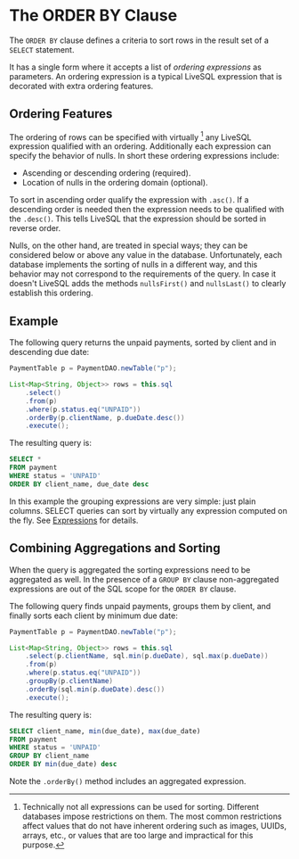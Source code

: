 # The ORDER BY Clause

The `ORDER BY` clause defines a criteria to sort rows in the result set of a `SELECT` statement.

It has a single form where it accepts a list of *ordering expressions* as parameters. An ordering
expression is a typical LiveSQL expression that is decorated with extra ordering features.


## Ordering Features

The ordering of rows can be specified with virtually [^1] any LiveSQL expression qualified with an 
ordering. Additionally each expression can specify the behavior of nulls. In short these ordering
expressions include:

[^1]: Technically not all expressions can be used for sorting. Different databases impose restrictions
on them. The most common restrictions affect values that do not have inherent ordering such as images, 
UUIDs, arrays, etc., or values that are too large and impractical for this purpose.

- Ascending or descending ordering (required).
- Location of nulls in the ordering domain (optional).

To sort in ascending order qualify the expression with `.asc()`. If a descending order is needed then the 
expression needs to be qualified with the `.desc()`. This tells LiveSQL that the expression should be
sorted in reverse order.

Nulls, on the other hand, are treated in special ways; they can be considered below or above any value in the
database. Unfortunately, each database implements the sorting of nulls in a different way, and this behavior 
may not correspond to the requirements of the query. In case it doesn't LiveSQL adds the methods
`nullsFirst()` and `nullsLast()` to clearly establish this ordering.


## Example

The following query returns the unpaid payments, sorted by client and in descending due date:

```java
PaymentTable p = PaymentDAO.newTable("p");

List<Map<String, Object>> rows = this.sql
    .select()
    .from(p) 
    .where(p.status.eq("UNPAID"))
    .orderBy(p.clientName, p.dueDate.desc())
    .execute();
```

The resulting query is:

```sql
SELECT *
FROM payment
WHERE status = 'UNPAID'
ORDER BY client_name, due_date desc
```

In this example the grouping expressions are very simple: just plain columns. SELECT queries can sort 
by virtually any expression computed on the fly. See [Expressions](./expressions.md) for details.


## Combining Aggregations and Sorting

When the query is aggregated the sorting expressions need to be aggregated as well. In the presence of
a `GROUP BY` clause non-aggregated expressions are out of the SQL scope for the `ORDER BY` clause.

The following query finds unpaid payments, groups them by client, and finally sorts each client by minimum due date:


```java
PaymentTable p = PaymentDAO.newTable("p");

List<Map<String, Object>> rows = this.sql
    .select(p.clientName, sql.min(p.dueDate), sql.max(p.dueDate))
    .from(p) 
    .where(p.status.eq("UNPAID"))
    .groupBy(p.clientName)
    .orderBy(sql.min(p.dueDate).desc())
    .execute();
```

The resulting query is:

```sql
SELECT client_name, min(due_date), max(due_date)
FROM payment
WHERE status = 'UNPAID'
GROUP BY client_name
ORDER BY min(due_date) desc
```

Note the `.orderBy()` method includes an aggregated expression.

